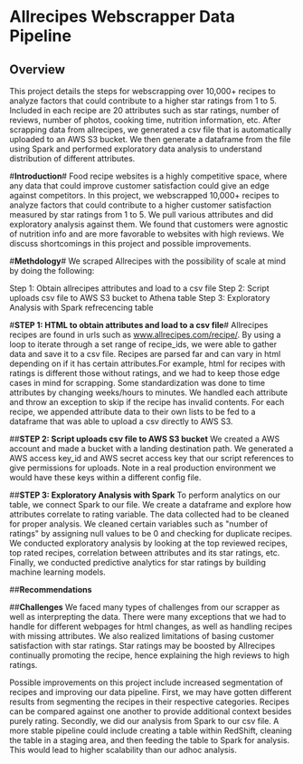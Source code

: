 # **Allrecipes Webscrapper Data Pipeline**
## **Overview**
This project details the steps for webscrapping over 10,000+ recipes to analyze factors that could contribute to a higher star ratings from 1 to 5. Included in each recipe are 20 attributes such as  star ratings, number of reviews, number of photos, cooking time, nutrition information, etc. After scrapping data from allrecipes, we generated a csv file that is automatically uploaded to an AWS S3 bucket. We then generate a dataframe from the file using Spark and performed exploratory data analysis to understand distribution of different attributes.

#**Introduction**#
Food recipe websites is a highly competitive space, where any data that could improve customer satisfaction could give an edge against competitors. In this project, we webscrapped 10,000+ recipes to analyze factors that could contribute to a higher customer satisfaction measured by star ratings from 1 to 5. We pull various attributes and did exploratory analysis against them. We found that customers were agnostic of nutrition info and are more favorable to websites with high reviews. We discuss shortcomings in this project and possible improvements.
  
  
#**Methdology**#
We scraped Allrecipes with the possibility of scale at mind by doing the following:
  
Step 1: Obtain allrecipes attributes and load to a csv file
Step 2: Script uploads csv file to AWS S3 bucket to Athena table
Step 3: Exploratory Analysis with Spark refrecencing table
 
  
#**STEP 1: HTML to obtain attributes and load to a csv file**#
Allrecipes recipes are found in urls such as www.allrecipes.com/recipe/<recipe id>. By using a loop to iterate through a set range of recipe_ids, we were able to gather data and save it to a csv file. Recipes are parsed far and can vary in html depending on if it has certain attributes.For example, html for recipes with ratings is different those without ratings, and we had to keep those edge cases in mind for scrapping. Some standardization was done to time attributes by changing weeks/hours to minutes. We handled each attribute and throw an exception to skip if the recipe has invalid contents. For each recipe, we appended attribute data to their own lists to be fed to a dataframe that was able to upload a csv directly to AWS S3.
  
##**STEP 2: Script uploads csv file to AWS S3 bucket**
We created a AWS account and made a bucket with a landing destination path. We generated a AWS access key_id and AWS secret access key that our script references to give permissions for uploads. Note in a real production environment we would have these keys within a different config file. 
  
##**STEP 3: Exploratory Analysis with Spark**
To perform analytics on our table, we connect Spark to our file. We create a dataframe and explore how attributes correlate to rating variable. The data collected had to be cleaned for proper analysis. We cleaned certain variables such as "number of ratings" by assigning null values to be 0 and checking for duplicate recipes. We conducted exploratory analysis by looking at the top reviewed recipes, top rated recipes, correlation between attributes and its star ratings, etc. Finally, we conducted predictive analytics for star ratings by building machine learning models.

##**Recommendations**

##**Challenges**
We faced many types of challenges from our scrapper as well as interprepting the data. There were many exceptions that we had to handle for different webpages for html changes, as well as handling recipes with missing attributes. We also realized limitations of basing customer satisfaction with star ratings. Star ratings may be boosted by Allrecipes continually promoting the recipe, hence explaining the high reviews to high ratings. 
  
Possible improvements on this project include increased segmentation of recipes and improving our data pipeline. First, we may have gotten different results from segmenting the recipes in their respective categories. Recipes can be compared against one another to provide additional context besides purely rating. Secondly, we did our analysis from Spark to our csv file. A more stable pipeline could include creating a table within RedShift, cleaning the table in a staging area, and then feeding the table to Spark for analysis. This would lead to higher scalability than our adhoc analysis.
  
  
  
  
